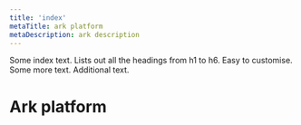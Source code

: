 ```yaml
---
title: 'index'
metaTitle: ark platform
metaDescription: ark description
---
```


Some index text. Lists out all the headings from h1 to h6. Easy to customise. Some more text. Additional text.

# Ark platform
